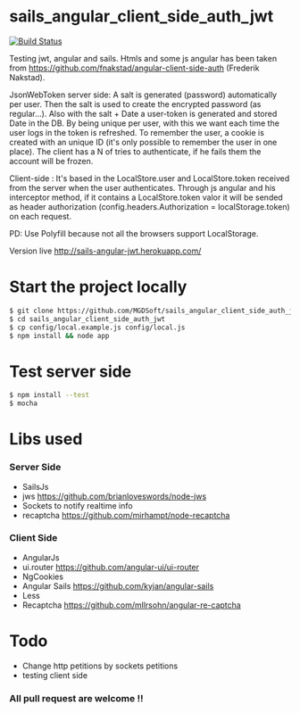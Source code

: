sails_angular_client_side_auth_jwt
==================================

[![Build Status](https://secure.travis-ci.org/MGDSoft/sails_angular_auth_jsonwebtoken.png)](http://travis-ci.org/MGDSoft/lolreferrals)

Testing jwt, angular and sails. Htmls and some js angular has been taken from https://github.com/fnakstad/angular-client-side-auth (Frederik Nakstad).

JsonWebToken server side: A salt is generated (password) automatically per user. Then the salt is used to create the encrypted password (as regular...). Also with the salt + Date a user-token is generated and stored Date in the DB. By being unique per user, with this we want each time the user logs in the token is refreshed.
To remember the user, a cookie is created with an unique ID (it's only possible to remember the user in one place). The client has a N of tries to authenticate, if he fails them the account will be frozen.

Client-side : It's based in the LocalStore.user and LocalStore.token received from the server when the user authenticates.
Through js angular and his interceptor method, if it contains a LocalStore.token valor it will be sended as header authorization (config.headers.Authorization = localStorage.token) on each request.

PD: Use Polyfill because not all the browsers support LocalStorage.

Version live http://sails-angular-jwt.herokuapp.com/

# Start the project locally

```bash
$ git clone https://github.com/MGDSoft/sails_angular_client_side_auth_jwt.git
$ cd sails_angular_client_side_auth_jwt
$ cp config/local.example.js config/local.js
$ npm install && node app
```

# Test server side

```bash
$ npm install --test
$ mocha
```

# Libs used

### Server Side

- SailsJs
- jws https://github.com/brianloveswords/node-jws
- Sockets to notify realtime info
- recaptcha https://github.com/mirhampt/node-recaptcha

### Client Side

- AngularJs
- ui.router https://github.com/angular-ui/ui-router
- NgCookies
- Angular Sails https://github.com/kyjan/angular-sails
- Less
- Recaptcha https://github.com/mllrsohn/angular-re-captcha


# Todo

- Change http petitions by sockets petitions
- testing client side


### All pull request are welcome !!